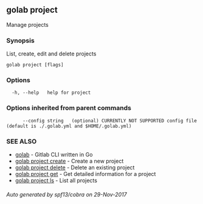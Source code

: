 ## golab project

Manage projects

### Synopsis


List, create, edit and delete projects

```
golab project [flags]
```

### Options

```
  -h, --help   help for project
```

### Options inherited from parent commands

```
      --config string   (optional) CURRENTLY NOT SUPPORTED config file (default is ./.golab.yml and $HOME/.golab.yml)
```

### SEE ALSO
* [golab](golab.md)	 - Gitlab CLI written in Go
* [golab project create](golab_project_create.md)	 - Create a new project
* [golab project delete](golab_project_delete.md)	 - Delete an existing project
* [golab project get](golab_project_get.md)	 - Get detailed information for a project
* [golab project ls](golab_project_ls.md)	 - List all projects

###### Auto generated by spf13/cobra on 29-Nov-2017
